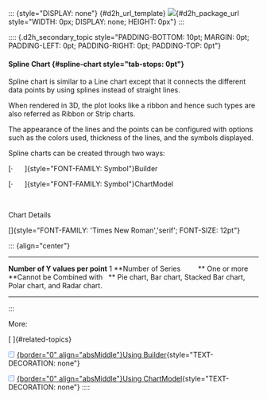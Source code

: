 ::: {style="DISPLAY: none"}
[](ms-xhelp:///?Id=d2h_url_template){#d2h_url_template} ![](!package_url!){#d2h_package_url style="WIDTH: 0px; DISPLAY: none; HEIGHT: 0px"}
:::

:::: {.d2h_secondary_topic style="PADDING-BOTTOM: 10pt; MARGIN: 0pt; PADDING-LEFT: 0pt; PADDING-RIGHT: 0pt; PADDING-TOP: 0pt"}
#### Spline Chart {#spline-chart style="tab-stops: 0pt"}

Spline chart is similar to a Line chart except that it connects the different data points by using splines instead of straight lines.

When rendered in 3D, the plot looks like a ribbon and hence such types are also referred as Ribbon or Strip charts.

The appearance of the lines and the points can be configured with options such as the colors used, thickness of the lines, and the symbols displayed.

Spline charts can be created through two ways:

[·      ]{style="FONT-FAMILY: Symbol"}Builder

[·      ]{style="FONT-FAMILY: Symbol"}ChartModel

 

Chart Details

[]{style="FONT-FAMILY: 'Times New Roman','serif'; FONT-SIZE: 12pt"} 

::: {align="center"}
  ---------------------------------- ------------------------------------------------------------------------
  **Number of Y values per point**   1
  **Number of Series         **      One or more
  **Cannot be Combined with   **     Pie chart, Bar chart, Stacked Bar chart, Polar chart, and Radar chart.
  ---------------------------------- ------------------------------------------------------------------------
:::

More:

[ ]{#related-topics}

[![](button.gif){border="0" align="absMiddle"}Using Builder](ms-xhelp:///?Id=843aaff9-49ef-4d9b-b860-c5088f8af665){style="TEXT-DECORATION: none"}

[![](button.gif){border="0" align="absMiddle"}Using ChartModel](ms-xhelp:///?Id=24d9b701-e025-4803-b1af-b11fac5ba6b6){style="TEXT-DECORATION: none"}
::::
